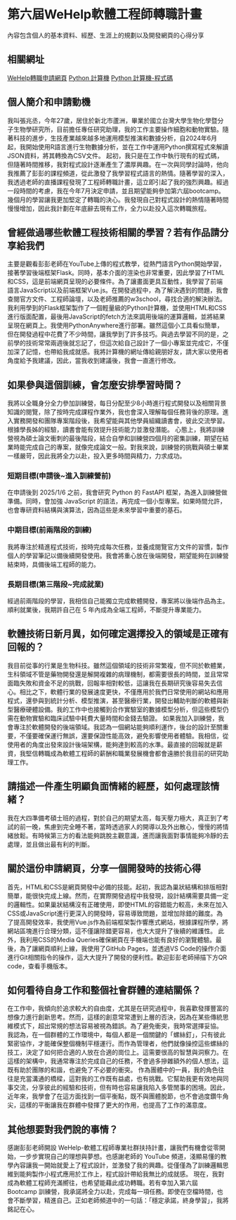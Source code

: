 # 第六屆WeHelp軟體工程師轉職計畫

內容包含個人的基本資料、經歷、生涯上的規劃以及開發網頁的心得分享

## 相關網址

[WeHelp轉職申請網頁](https://translation-regulator.github.io/6th_bootcamp/) 
[Python 計算機](https://conan.pythonanywhere.com/)
[Python 計算機-程式碼](https://github.com/Translation-regulator/Calculator)

## 個人簡介和申請動機

我叫張兆丞，今年27歲，居住於新北市蘆洲，畢業於國立台灣大學生物化學暨分子生物學研究所，目前擔任專任研究助理，我的工作主要操作細胞和動物實驗。隨著科技的進步，生技產業越來越多地運用模型推演和數據分析，自2024年6月起，我開始使用R語言進行生物數據分析，並在工作中運用Python撰寫程式來解讀JSON資料，將其轉換為CSV文件。
起初，我只是在工作中執行現有的程式碼，但隨著時間推移，我對程式設計逐漸產生了濃厚興趣。在一次與同學討論時，他向我推薦了彭彭的課程頻道，從此激發了我學習程式語言的熱情。隨著學習的深入，我透過老師的直播課程發現了工程師轉職計畫，這立即引起了我的強烈興趣。經過一段時間的考慮，我在今年7月決定申請，並且期望能夠參加第六屆bootcamp。
幾個月的學習讓我更加堅定了轉職的決心。我發現自己對程式設計的熱情隨著時間慢慢增加，因此我計劃在年底辭去現有工作，全力以赴投入這次轉職旅程。

## 曾經做過哪些軟體工程技術相關的學習？若有作品請分享給我們

主要是觀看彭彭老師在YouTube上傳的程式教學，從熱門語言Python開始學習，接著學習後端框架Flask。同時，基本介面的渲染也非常重要，因此學習了HTML和CSS，這是前端網頁呈現的必要條件。為了讓畫面更具互動性，我學習了前端語言JavaScript以及前端框架Vue.js。在開發過程中，為了解決遇到的問題，我會查閱官方文件、工程師論壇，以及老師推薦的w3school，尋找合適的解決辦法。
我利用學到的Flask框架製作了一個輕量級的Python計算機，並使用HTML和CSS進行版面配置，最後用JavaScript的fetch方法來調用後端的運算邏輯，並將結果呈現在網頁上。我使用PythonAnywhere進行部署。雖然這個小工具看似簡單，但在開發過程中花費了不少時間，讓我學到了許多技巧。與過去學習不同的是，之前學的技術常常兩週後就忘記了，但這次給自己設計了一個小專案並完成它，不僅加深了記憶，也帶給我成就感。我將計算機的網址傳給親朋好友，請大家以使用者角度給予我建議，因此，當我收到建議後，我會一直進行修改。

## 如果參與這個訓練，會怎麼安排學習時間？

我將以全職身分全力參加訓練營，每日分配至少8小時進行程式開發以及相關背景知識的閱覽，除了按時完成課程作業外，我也會深入理解每個任務背後的原理。進入實務開發和團隊專案階段後，我希望能與其他學員組織讀書會，彼此交流學習。根據學長姊的經驗，讀書會能有效提升技術能力並激發潛能。
心態上，我將訓練營視為碩士論文衝刺的最後階段，結合自學和訓練營四個月的密集訓練，期望在結業時能完成自己的專案，就像完成論文一般。對我來說，訓練營的挑戰與碩士畢業一樣嚴苛，因此我將全力以赴，投入更多時間與精力，力求成功。

### 短期目標(申請後~進入訓練營前)
在申請後到 2025/1/6 之前，我會研究 Python 的 FastAPI 框架，為進入訓練營做準備。同時，會加強 JavaScript 的語法，再完成一個小型專案。如果時間允許，也會專研資料結構與演算法，因為這些是未來學習中重要的基石。
### 中期目標(前兩階段的訓練)
我將專注於精進程式技術，按時完成每次任務，並養成閱覽官方文件的習慣，製作個人的學習筆記以備後續開發使用。我會將重心放在後端開發，期望能夠在訓練營結束時，具備後端工程師的能力。
### 長期目標(第三階段~完成就業)
經過前兩階段的學習，我相信自己能獨立完成軟體開發，專案將以後端作品為主。順利就業後，我期許自己在 5 年內成為全端工程師，不斷提升專業能力。

## 軟體技術日新月異，如何確定選擇投入的領域是正確有回報的？

我目前從事的行業是生物科技。雖然這個領域的技術非常繁複，但不同於軟體業，生科領域不管是藥物開發還是解開複雜的病理機制，都需要很長的時間，並且常常面臨失敗和資金不足的挑戰，回報率相對較低，這讓我在長期研究後容易失去信心。相比之下，軟體行業的發展速度更快，不僅應用於我們日常使用的網站和應用程式，還參與到統計分析、模型推演，甚至醫療行業，開發出輔助判斷的軟體與新型醫療硬體設備。我的工作中也接觸到合作實驗室的數據模型分析，但這些模型仍需在動物實驗和臨床試驗中耗費大量時間和金錢去驗證。
如果我加入訓練營，我會專注於軟體開發的後端領域。我認為一個網站能夠順利運作，後台的設計至關重要，不僅要確保運行無誤，還要保證性能高效，避免影響使用者體驗。我相信，從使用者的角度出發來設計後端架構，能夠達到較高的水準。最直接的回報就是薪資，我堅信轉職成為軟體工程師的薪酬和職業發展機會都會遠勝於我目前的研究助理工作。

## 請描述一件產生明顯負面情緒的經歷，如何處理該情緒？

我在大四準備考碩士班的過程，對於自己的期望太高，每天壓力極大，真正到了考試的前一晚，焦慮到完全睡不著，當時透過家人的開導以及外出散心，慢慢的將情緒放鬆。有時候第三方的看法能夠跳脫主觀意識，進而讓我面對事情能夠冷靜的去處理，並且做出最有利的判斷。

## 關於這份申請網頁，分享一個開發時的技術心得

首先，HTML和CSS是網頁開發中必備的技能。起初，我認為巢狀結構和排版相對簡單，能很快完成上線。然而，在實際開發過程中我發現，設計結構需要具備一定的邏輯性。如果巢狀結構沒有正確使用，即使HTML的容錯能力較高，未來在加入CSS或JavaScript進行更深入的開發時，容易導致問題，並增加除錯的難度。為了提高開發效率，我使用Vue.js作為前端框架製作響應式網站，根據課程所學，將網站區塊進行合理分類，這不僅讓除錯更容易，也大大提升了後續的維護性。
此外，我利用CSS的Media Queries確保網頁在手機端也能有良好的瀏覽體驗。最後，為了讓網頁順利上線，我使用了GitHub Pages，並透過VS Code的操作介面進行Git相關指令的操作，這大大提升了開發的便利性。歡迎彭彭老師掃描下方QR code，查看手機版本。

## 如何看待自身工作和整個社會群體的連結關係？

在工作中，我傾向於追求較大的自由度，尤其是在研究過程中，我喜歡發揮豐富的想像力進行創新思考。然而，這樣的創意常常遭到上層的否決，因為在某些傳統思維模式下，超出常規的想法容易被視為錯誤。為了避免衝突，我時常選擇妥協。
我認為，在一個群體的工作環境中，每個人都是一個關鍵的「螺絲釘」，只有彼此緊密協作，才能確保整個機制平穩運行。而作為管理者，他們就像操控這些螺絲的技工，決定了如何把合適的人放在合適的崗位上。這需要很高的智慧與洞察力。在這樣的架構中，我通常專注於完成自己的任務，不會過多摻雜額外的個人想法，這既有助於團隊的和諧，也避免了不必要的衝突。
作為團體中的一員，我的角色往往是充當溝通的橋樑，這對我的工作既有益處，也有挑戰。它幫助我更有效地與同事交流，分享彼此的經驗和技術，但有時也容易讓我陷入多管閒事的困境。因此，近年來，我學會了在這方面找到一個平衡點，既不與團體脫節，也不會過度鑽牛角尖，這樣的平衡讓我在群體中發揮了更大的作用，也提高了工作的滿意度。

## 其他想要對我們說的事情？

感謝彭彭老師開設 WeHelp-軟體工程師專業社群扶持計畫，讓我們有機會從零開始，一步步實現自己的理想與夢想。也感謝老師的 YouTube 頻道，淺顯易懂的教學內容讓我一開始就愛上了程式設計，並激發了我的興趣。從僅僅為了訓練邏輯思維到能夠製作小程式應用於工作上，程式設計帶給我無比的成就感。
現在，我對成為軟體工程師充滿嚮往，也希望能藉此成功轉職。若有幸加入第六屆 Bootcamp 訓練營，我承諾將全力以赴，完成每一項任務。即使在空檔時間，也會不斷學習，精進自己。正如老師頻道中的一句話：「穩定承諾，終身學習」，我將銘記在心。
